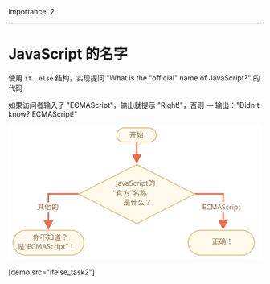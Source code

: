 importance: 2

---

# JavaScript 的名字

使用 `if..else` 结构，实现提问 "What is the "official" name of JavaScript?" 的代码

如果访问者输入了 "ECMAScript"，输出就提示 "Right!"，否则 — 输出："Didn't know? ECMAScript!"

![](ifelse_task2.svg)

[demo src="ifelse_task2"]

